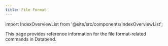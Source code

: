 ```yaml
---
title: File Format
---
```

import IndexOverviewList from '@site/src/components/IndexOverviewList';

This page provides reference information for the file format-related commands in Databend.

<IndexOverviewList />